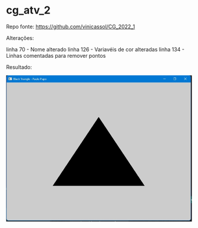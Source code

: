 # cg_atv_2

Repo fonte: https://github.com/vinicassol/CG_2022_1

Alterações:

linha 70 - Nome alterado
linha 126 - Variavéis de cor alteradas
linha 134 - Linhas comentadas para remover pontos


Resultado:

<img src="/black_triangle_result.jpeg" alt="Black Triangle"/>